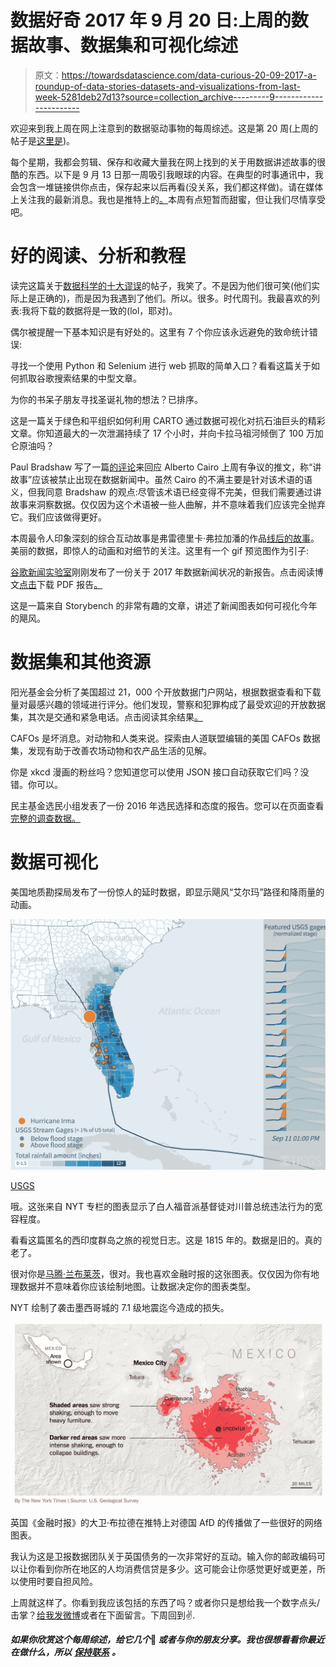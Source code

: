 # 数据好奇 2017 年 9 月 20 日:上周的数据故事、数据集和可视化综述

> 原文：<https://towardsdatascience.com/data-curious-20-09-2017-a-roundup-of-data-stories-datasets-and-visualizations-from-last-week-5281deb27d13?source=collection_archive---------9----------------------->

欢迎来到我上周在网上注意到的数据驱动事物的每周综述。这是第 20 周(上周的帖子是[这里是](https://medium.com/towards-data-science/data-curious-13-09-2017-a-roundup-of-data-stories-datasets-and-visualizations-from-last-week-e952c18846a6))。

每个星期，我都会剪辑、保存和收藏大量我在网上找到的关于用数据讲述故事的很酷的东西。以下是 9 月 13 日那一周吸引我眼球的内容。在典型的时事通讯中，我会包含一堆链接供你点击，保存起来以后再看(没关系，我们都这样做)。请在媒体上关注我的最新消息。我也是推特上的[。](https://twitter.com/bnj_cooley)本周有点短暂而甜蜜，但让我们尽情享受吧。

# 好的阅读、分析和教程

读完这篇关于[数据科学的十大谬误](https://medium.com/towards-data-science/the-ten-fallacies-of-data-science-9b2af78a1862)的帖子，我笑了。不是因为他们很可笑(他们实际上是正确的)，而是因为我遇到了他们。所以。很多。时代周刊。我最喜欢的列表:我将下载的数据将是一致的(lol，耶对)。

偶尔被提醒一下基本知识是有好处的。这里有 7 个你应该永远避免的致命统计错误:

寻找一个使用 Python 和 Selenium 进行 web 抓取的简单入口？看看这篇关于如何抓取谷歌搜索结果的中型文章。

为你的书呆子朋友寻找圣诞礼物的想法？已排序。

这是一篇关于绿色和平组织如何利用 CARTO 通过数据可视化对抗石油巨头的精彩文章。你知道最大的一次泄漏持续了 17 个小时，并向卡拉马祖河倾倒了 100 万加仑原油吗？

Paul Bradshaw 写了一篇[的评论](https://onlinejournalismblog.com/2017/09/14/narrative-storytelling-data-journalism-alberto-cairo/)来回应 Alberto Cairo 上周有争议的推文，称“讲故事”应该被禁止出现在数据新闻中。虽然 Cairo 的不满主要是针对该术语的语义，但我同意 Bradshaw 的观点:尽管该术语已经变得不完美，但我们需要通过讲故事来洞察数据。仅仅因为这个术语被一些人曲解，并不意味着我们应该完全抛弃它。我们应该做得更好。

本周最令人印象深刻的综合互动故事是弗雷德里卡·弗拉加潘的作品[线后的故事](http://www.storiesbehindaline.com/)。美丽的数据，即惊人的动画和对细节的关注。这里有一个 gif 预览图作为引子:

[谷歌新闻实验室](https://medium.com/u/f226348241d4?source=post_page-----5281deb27d13--------------------------------)刚刚发布了一份关于 2017 年数据新闻状况的新报告。点击阅读博文[点击](https://www.blog.google/topics/journalism-news/data-journalism-2017/)下载 PDF 报告[。](https://newslab.withgoogle.com/assets/docs/data-journalism-in-2017.pdf)

这是一篇来自 Storybench 的非常有趣的文章，讲述了新闻图表如何可视化今年的飓风。

# 数据集和其他资源

阳光基金会分析了美国超过 21，000 个开放数据门户网站，根据数据查看和下载量对最感兴趣的领域进行评分。他们发现，警察和犯罪构成了最受欢迎的开放数据集，其次是交通和紧急电话。点击阅读其余结果[。](https://sunlightfoundation.com/2017/09/11/whos-at-the-popular-table-our-analysis-found-which-open-data-the-public-likes/)

CAFOs 是坏消息。对动物和人类来说。探索由人道联盟编辑的美国 CAFOs 数据集，发现有助于改善农场动物和农产品生活的见解。

你是 xkcd 漫画的粉丝吗？您知道您可以使用 JSON 接口自动获取它们吗？没错。你可以。

民主基金选民小组发表了一份 2016 年选民选择和态度的报告。您可以在页面查看[完整的调查数据。](https://www.voterstudygroup.org/publications/2016-elections/data)

# 数据可视化

美国地质勘探局发布了一份惊人的延时数据，即显示飓风“艾尔玛”路径和降雨量的动画。

![](img/1f93a383b6632225066a710fc8305a09.png)

[USGS](https://owi.usgs.gov/vizlab/hurricane-irma/)

哦。这张来自 NYT 专栏的图表显示了白人福音派基督徒对川普总统违法行为的宽容程度。

看看这篇匿名的西印度群岛之旅的视觉日志。这是 1815 年的。数据是旧的。真的老了。

很对你是[马腾·兰布莱茨](https://medium.com/u/688c83864d60?source=post_page-----5281deb27d13--------------------------------)，很对。我也喜欢金融时报的这张图表。仅仅因为你有地理数据并不意味着你应该绘制地图。让数据决定你的图表类型。

NYT 绘制了袭击墨西哥城的 7.1 级地震迄今造成的损失。

![](img/74ee13e5f9f2272f25fd15844ea5b313.png)

英国《金融时报》的大卫·布拉德在推特上对德国 AfD 的传播做了一些很好的网络图表。

我认为这是卫报数据团队关于英国债务的一次非常好的互动。输入你的邮政编码可以让你看到你所在地区的人均消费信贷是多少。这可能会让你感觉更好或更差，所以使用时要自担风险。

上周就这样了。你看到我应该包括的东西了吗？或者你只是想给我一个数字点头/击掌？[给我发微博](https://twitter.com/bnj_cooley)或者在下面留言。下周回到✌.

***如果你欣赏这个每周综述，给它几个*👏️️ *或者与你的朋友分享。我也很想看看你最近在做什么，所以*** [***保持联系***](https://benjamincooley.me/contact/) ***。***